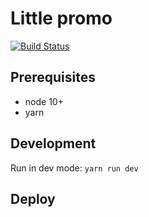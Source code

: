 # Little promo
[![Build Status](https://travis-ci.org/2gnc/celebrating.svg?branch=master)](https://travis-ci.org/2gnc/celebrating)


## Prerequisites
* node 10+
* yarn

## Development 
Run in dev mode: `yarn run dev`

## Deploy
